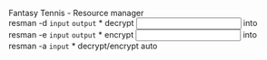 Fantasy Tennis - Resource manager<br>
resman -d `input` `output`		* decrypt <input> into <output><br>
resman -e `input` `output`		* encrypt <input> into <output><br>
resman -a `input`				      * decrypt/encrypt auto<br>
